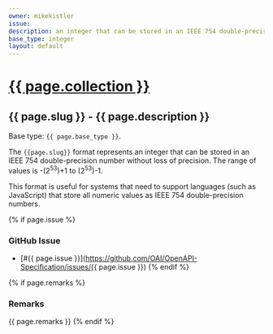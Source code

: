 ```yaml
---
owner: mikekistler
issue: 
description: an integer that can be stored in an IEEE 754 double-precision number without loss of precision
base_type: integer
layout: default
---
```


# <a href="..">{{ page.collection }}</a>

## {{ page.slug }} - {{ page.description }}

Base type: `{{ page.base_type }}`.

The `{{page.slug}}` format represents an integer that can be stored in an IEEE 754 double-precision number without loss of precision. The range of values is -(2<sup>53</sup>)+1 to (2<sup>53</sup>)-1.

This format is useful for systems that need to support languages (such as JavaScript) that store all numeric values as IEEE 754 double-precision numbers.

{% if page.issue %}
### GitHub Issue

* [#{{ page.issue }}](https://github.com/OAI/OpenAPI-Specification/issues/{{ page.issue }})
{% endif %}

{% if page.remarks %}
### Remarks

{{ page.remarks }}
{% endif %}
